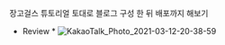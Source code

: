 장고걸스 튜토리얼 토대로 블로그 구성 한 뒤 배포까지 해보기

* Review *
![KakaoTalk_Photo_2021-03-12-20-38-59](https://user-images.githubusercontent.com/78398552/110935827-48c0ba80-8373-11eb-8c4e-a932797ecdfd.jpeg)



